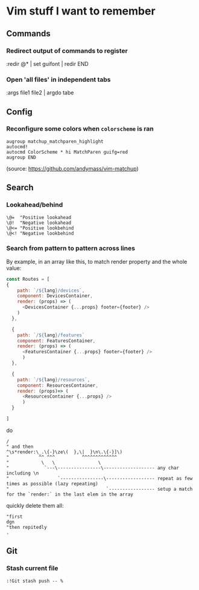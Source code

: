 # Vim stuff I want to remember

## Commands


### Redirect output of commands to register
:redir @* | set guifont | redir END

### Open 'all files' in independent tabs
:args file1 file2 | argdo tabe

## Config

### Reconfigure some colors when `colorscheme` is ran
```vim
augroup matchup_matchparen_highlight
autocmd!
autocmd ColorScheme * hi MatchParen guifg=red
augroup END
```
(source: https://github.com/andymass/vim-matchup)

## Search

### Lookahead/behind
```vim
\@=  "Positive lookahead
\@!  "Negative lookahead
\@<= "Positive lookbehind
\@<! "Negative lookbehind
```

### Search from pattern to pattern across lines
By example, in an array like this, to match render property and the whole value:

```javascript
const Routes = [
{
    path: `/${lang}/devices`,
    component: DevicesContainer,
    render: (props) => (
      <DevicesContainer {...props} footer={footer} />
    )
  },

  {
    path: `/${lang}/features`
    component: FeaturesContainer,
    render: (props) => (
      <FeaturesContainer {...props} footer={footer} />
      )
  },

  {
    path: `/${lang}/resources`,
    component: ResourcesContainer,
    render: (props)=> (
      <ResourcesContainer {...props} />
      )
  }

]
```
do
```vim
/
" and then
^\s*render:\_.\{-}\ze\(  },\|  }\n\.\{-}]\)
"           ^^ ^^^          ^^^^^^^^^^^^^
"            \   \                \
"             `---\----------------\------------------- any char including \n
"                  `----------------\------------------ repeat as few times as possible (lazy repeating)
"                                    `----------------- setup a match for the `render:` in the last elem in the array
```

quickly delete them all:
```vim
"first
dgn
"then repitedly
.
```

## Git
### Stash current file
```vim
:!Git stash push -- %
```
